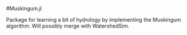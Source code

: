 #Muskingum.jl

Package for learning a bit of hydrology by implementing the Muskingum algorithm.
Will possibly merge with WatershedSim.
